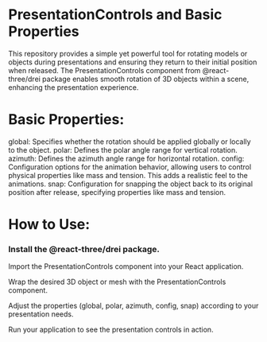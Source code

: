 


# PresentationControls and Basic Properties

This repository provides a simple yet powerful tool for rotating models or objects during presentations and ensuring they return to their initial position when released. 
The PresentationControls component from @react-three/drei package enables smooth rotation of 3D objects within a scene, enhancing the presentation experience.

# Basic Properties:
global: Specifies whether the rotation should be applied globally or locally to the object.
polar: Defines the polar angle range for vertical rotation.
azimuth: Defines the azimuth angle range for horizontal rotation.
config: Configuration options for the animation behavior, allowing users to control physical properties like mass and tension. This adds a realistic feel to the animations.
snap: Configuration for snapping the object back to its original position after release, specifying properties like mass and tension.


# How to Use:

### Install the @react-three/drei package.
Import the PresentationControls component into your React application.

Wrap the desired 3D object or mesh with the PresentationControls component.

Adjust the properties (global, polar, azimuth, config, snap) according to your presentation needs.

Run your application to see the presentation controls in action.
